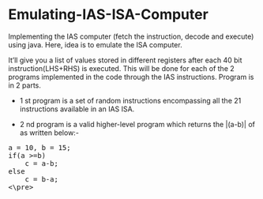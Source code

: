 # Emulating-IAS-ISA-Computer
Implementing the IAS computer (fetch the instruction, decode and execute) using java. Here, idea is to emulate the ISA computer.

It’ll give you a list of values stored in different registers after each 40 bit instruction(LHS+RHS) is executed. This will be done for each of the 2 programs implemented in the code through the IAS instructions. Program is in 2 parts.

+ 1 st program is a set of random instructions encompassing all the 21 instructions available in an IAS ISA.


+ 2 nd program is a valid higher-level program which returns the |(a-b)| of as written below:-

<pre>
a = 10, b = 15;
if(a >=b)
    c = a-b;
else
    c = b-a;
<\pre>
